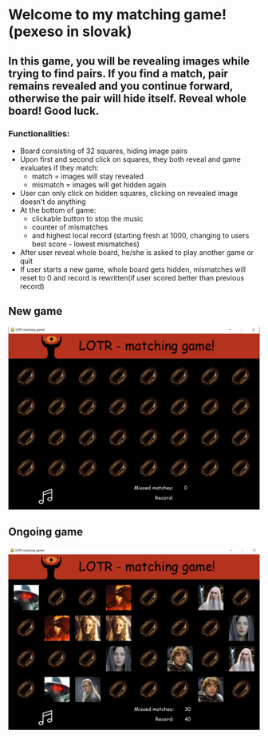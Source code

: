  # Welcome to my matching game! (pexeso in slovak)
 
 ## In this game, you will be revealing images while trying to find pairs. If you find a match, pair remains revealed and you continue forward, otherwise the pair will hide itself. Reveal whole board! Good luck.

 ### Functionalities:
 - Board consisting of 32 squares, hiding image pairs
 - Upon first and second click on squares, they both reveal and game evaluates if they match:
   - match = images will stay revealed
   - mismatch = images will get hidden again
 - User can only click on hidden squares, clicking on revealed image doesn't do anything
 - At the bottom of game:
   - clickable button to stop the music
   - counter of mismatches
   - and highest local record (starting fresh at 1000, changing to users best score - lowest mismatches)
 - After user reveal whole board, he/she is asked to play another game or quit
 - If user starts a new game, whole board gets hidden, mismatches will reset to 0 and record is rewritten(if user scored better than previous record)


 ## New game
![new_game](screenshots/new_game.jpg)


 ## Ongoing game
![ongoing](screenshots/ongoing.jpg)